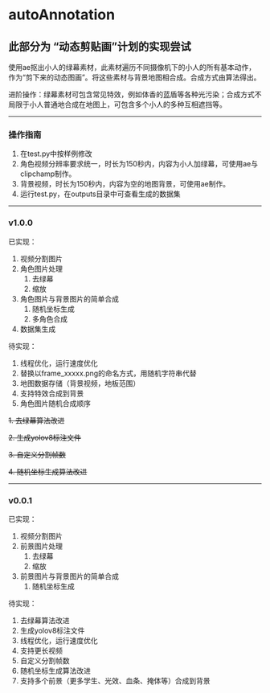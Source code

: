 # autoAnnotation

## 此部分为 “动态剪贴画”计划的实现尝试

使用ae抠出小人的绿幕素材，此素材遍历不同摄像机下的小人的所有基本动作，作为“剪下来的动态图画”。将这些素材与背景地图相合成。合成方式由算法得出。

进阶操作：绿幕素材可包含常见特效，例如体香的蓝盾等各种光污染；合成方式不局限于小人普通地合成在地图上，可包含多个小人的多种互相遮挡等。

***

### 操作指南

1. 在test.py中按样例修改
2. 角色视频分辨率要求统一，时长为150秒内，内容为小人加绿幕，可使用ae与clipchamp制作。
3. 背景视频，时长为150秒内，内容为空的地图背景，可使用ae制作。
4. 运行test.py，在outputs目录中可查看生成的数据集

***

### v1.0.0

已实现：

1. 视频分割图片
2. 角色图片处理
    1. 去绿幕
    2. 缩放
3. 角色图片与背景图片的简单合成
    1. 随机坐标生成
    2. 多角色合成
4. 数据集生成

待实现：

1. 线程优化，运行速度优化
2. 替换以frame_xxxxx.png的命名方式，用随机字符串代替
3. 地图数据存储（背景视频，地板范围）
4. 支持特效合成到背景
5. 角色图片随机合成顺序

~~1. 去绿幕算法改进~~

~~2. 生成yolov8标注文件~~

~~3. 自定义分割帧数~~

~~4. 随机坐标生成算法改进~~

***

### v0.0.1

已实现：

1. 视频分割图片
2. 前景图片处理
    1. 去绿幕
    2. 缩放
3. 前景图片与背景图片的简单合成
    1. 随机坐标生成

待实现：

1. 去绿幕算法改进
2. 生成yolov8标注文件
3. 线程优化，运行速度优化
4. 支持更长视频
5. 自定义分割帧数
6. 随机坐标生成算法改进
7. 支持多个前景（更多学生、光效、血条、掩体等）合成到背景
